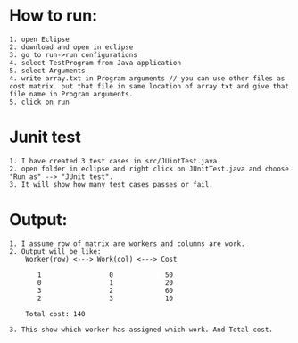 # How to run:
	1. open Eclipse
	2. download and open in eclipse
	3. go to run->run configurations
	4. select TestProgram from Java application
	5. select Arguments 
	4. write array.txt in Program arguments // you can use other files as cost matrix. put that file in same location of array.txt and give that file name in Program arguments.
	5. click on run 

# Junit test
	1. I have created 3 test cases in src/JUintTest.java.
	2. open folder in eclipse and right click on JUnitTest.java and choose "Run as" --> "JUnit test".
	3. It will show how many test cases passes or fail.

# Output:
	1. I assume row of matrix are workers and columns are work.
	2. Output will be like:
		Worker(row) <---> Work(col) <---> Cost

		   1                 0             50
		   0                 1             20
		   3                 2             60
		   2                 3             10

		Total cost: 140  

	3. This show which worker has assigned which work. And Total cost.